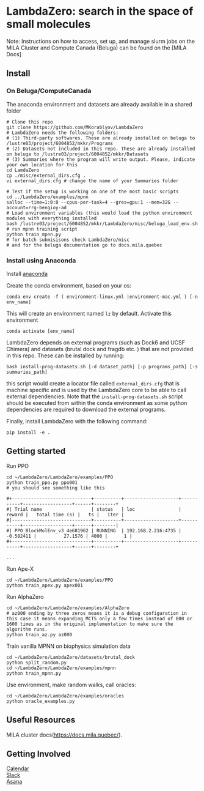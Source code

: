 # LambdaZero: search in the space of small molecules

Note: Instructions on how to access, set up, and manage slurm jobs on the MILA Cluster and Compute Canada (Beluga) can be found on the [MILA Docs]

## Install 
### On Beluga/ComputeCanada
The anaconda environment and datasets are already available in a shared folder

```
# Clone this repo
git clone https://github.com/MKorablyov/LambdaZero
# LambdaZero needs the following folders: 
# (1) Third-party softwares. These are already installed on beluga to /lustre03/project/6004852/mkkr/Programs
# (2) Datasets not included in this repo. These are already installed on beluga to /lustre03/project/6004852/mkkr/Datasets
# (3) Summaries where the program will write output. Please, indicate your own location for this
cd LamdaZero
cp ./misc/external_dirs.cfg . 
vi external_dirs.cfg # change the name of your Summaries folder

# Test if the setup is working on one of the most basic scripts
cd ../LambdaZero/examples/mpnn
salloc --time=1:0:0 --cpus-per-task=4 --gres=gpu:1 --mem=32G --account=rrg-bengioy-ad
# Load environment variables (this would load the python environment modules with everything installed
bash /lustre03/project/6004852/mkkr/LambdaZero/misc/beluga_load_env.sh
# run mpnn training script
python train_mpnn.py
# for batch submisisons check LambdaZero/misc
# and for the beluga documentation go to docs.mila.quebec

```



### Install using Anaconda 
Install [anaconda](https://www.anaconda.com/products/individual)

Create the conda environment, based on your os:
```
conda env create -f ( environment-linux.yml |environment-mac.yml ) [-n env_name]
```
This will create an environment named `lz` by default. Activate this environment
```
conda activate [env_name]
```

LambdaZero depends on external programs (such as Dock6 and UCSF Chimera) and datasets (brutal dock and fragdb etc. ) that are not provided in this repo. These can be installed by running:
```
bash install-prog-datasets.sh [-d dataset_path] [-p programs_path] [-s summaries_path]
```
this script would create a locator file called `external_dirs.cfg` that is machine specific and is used by the LambdaZero core to be able to call external dependencies. 
Note that the `install-prog-datasets.sh` script should be executed from within the conda environment as some python
dependencies are required to download the external programs.

Finally, install LambdaZero with the following command:
```
pip install -e .
```


## Getting started

Run PPO
```
cd ~/LambdaZero/LambdaZero/examples/PPO  
python train_ppo.py ppo001
# you should see something like this

#+-----------------------------+----------+--------------------+-----------+------------------+------+--------+
#| Trial name                  | status   | loc                |    reward |   total time (s) |   ts |   iter |
#|-----------------------------+----------+--------------------+-----------+------------------+------+--------|
#| PPO_BlockMolEnv_v3_4e681962 | RUNNING  | 192.168.2.216:4735 | -0.582411 |          27.1576 | 4000 |      1 |
#+-----------------------------+----------+--------------------+-----------+------------------+------+--------+

...
```
Run Ape-X
```
cd ~/LambdaZero/LambdaZero/examples/PPO  
python train_apex.py apex001
```
Run AlphaZero
```
cd ~/LambdaZero/LambdaZero/examples/AlphaZero
# az000 ending by three zeros means it is a debug configuration in this case it means expanding MCTS only a few times instead of 800 or 1600 times as in the original implementation to make sure the algorithm runs.
python train_az.py az000
```
Train vanilla MPNN on biophysics simulation data
```
cd ~/LambdaZero/LambdaZero/datasets/brutal_dock 
python split_random.py
cd ~/LambdaZero/LambdaZero/examples/mpnn
python train_mpnn.py
```

Use environment, make random walks, call oracles:

```
cd ~/LambdaZero/LambdaZero/examples/oracles
python oracle_examples.py
```

## Useful Resources
MILA cluster docs(https://docs.mila.quebec/). 

## Getting Involved
[Calendar](https://calendar.google.com/calendar?cid=bnNncTk1NjVobWozY3Z2czUyZHI5anNuZThAZ3JvdXAuY2FsZW5kYXIuZ29vZ2xlLmNvbQ)  
[Slack](https://lambdazerogroupe.slack.com/)  
[Asana](https://app.asana.com/0/1176844015060872/list)  
